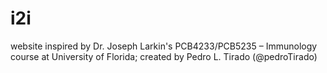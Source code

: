 # i2i
website inspired by Dr. Joseph Larkin's PCB4233/PCB5235 – Immunology course at University of Florida;
created by Pedro L. Tirado (@pedroTirado)
